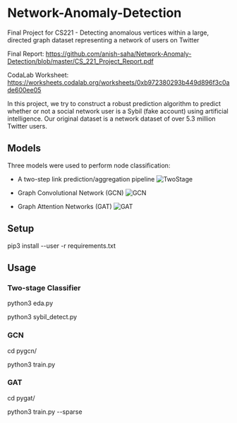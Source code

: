 # Network-Anomaly-Detection
Final Project for CS221 - Detecting anomalous vertices within a large, directed graph dataset representing a network of users on Twitter

Final Report: https://github.com/anish-saha/Network-Anomaly-Detection/blob/master/CS_221_Project_Report.pdf

CodaLab Worksheet: https://worksheets.codalab.org/worksheets/0xb972380293b449d896f3c0ade600ee05

In this project, we try to construct a robust prediction algorithm to predict whether or not a social network user is a Sybil (fake account) using artificial intelligence. Our original dataset is a network dataset of over 5.3 million Twitter users.


## Models

Three models were used to perform node classification:
* A two-step link prediction/aggregation pipeline
![TwoStage](https://github.com/anish-saha/Network-Anomaly-Detection/blob/master/figures/Link_Prediction_Classifier.png)

* Graph Convolutional Network (GCN)
![GCN](https://github.com/anish-saha/Network-Anomaly-Detection/blob/master/figures/gcn.png)

* Graph Attention Networks (GAT)
![GAT](https://github.com/anish-saha/Network-Anomaly-Detection/blob/master/figures/gat.png)

## Setup
pip3 install --user -r requirements.txt

## Usage

### Two-stage Classifier
python3 eda.py

python3 sybil_detect.py

### GCN
cd pygcn/

python3 train.py

### GAT
cd pygat/

python3 train.py --sparse

